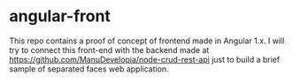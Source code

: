 # angular-front
This repo contains a proof of concept of frontend made in Angular 1.x. I will try to connect this front-end with the backend made at https://github.com/ManuDevelopia/node-crud-rest-api just to build a brief sample of separated faces web application.
